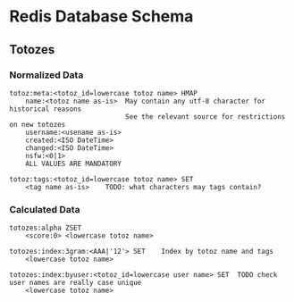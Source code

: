 # Redis Database Schema

## Totozes

### Normalized Data

    totoz:meta:<totoz_id=lowercase totoz name> HMAP
        name:<totoz name as-is>  May contain any utf-8 character for historical reasons
                                 See the relevant source for restrictions on new totozes
        username:<usename as-is>
        created:<ISO DateTime>
        changed:<ISO DateTime>
        nsfw:<0|1>
        ALL VALUES ARE MANDATORY
    
    totoz:tags:<totoz_id=lowercase totoz name> SET
        <tag name as-is>    TODO: what characters may tags contain?

### Calculated Data

    totozes:alpha ZSET
        <score:0> <lowercase totoz name>
    
    totozes:index:3gram:<AAA|'12'> SET    Index by totoz name and tags
        <lowercase totoz name>
    
    totozes:index:byuser:<totoz_id=lowercase user name> SET  TODO check user names are really case unique
        <lowercase totoz name>